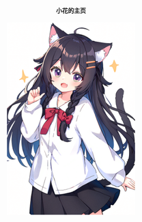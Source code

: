 <h4 align="center">
小花的主页
</h4>

<p align="center">
  <img src="https://github.com/Hana-Neko/Hana-Neko/blob/main/112841548.png" width="300">
</p>
